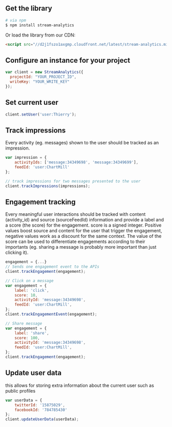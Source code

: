 Get the library
-------------------

```bash
# via npm
$ npm install stream-analytics
```

Or load the library from our CDN:

```html
<script src="//d2j1fszo1axgmp.cloudfront.net/latest/stream-analytics.min.js" type="text/javascript"></script>
```

Configure an instance for your project
--------------------------------------
```js
var client = new StreamAnalytics({
  projectId: "YOUR_PROJECT_ID",
  writeKey: "YOUR_WRITE_KEY"
});
```

Set current user
----------------
```js
client.setUser('user:Thierry');
```

Track impressions
-----------------
Every activity (eg. messages) shown to the user should be tracked as an impression.

```js
var impression = {
    activityIds: ['message:34349698', 'message:34349699'],
    feedId: 'user:ChartMill'
};

// track impressions for two messages presented to the user
client.trackImpressions(impressions);
```

Engagement tracking
-------------------

Every meaningful user interactions should be tracked with content (activity_id) and source (sourceFeedId) information and provide a label and a score (the score) for the engagement. score is a signed integer. Positive values boost source and content for the user that trigger the engagement, negative values work as a discount for the same context. The value of the score can be used to differentiate engagements according to their importants (eg. sharing a message is probably more important than just clicking it).

```js
engagement = {...}
// Sends one engagement event to the APIs
client.trackEngagement(engagement);

// Click on a message
var engagement = {
    label: 'click',
    score: 10,
    activityId: 'message:34349698',
    feedId: 'user:ChartMill',
};
client.trackEngagementEvent(engagement);

// Share message
var engagement = {
    label: 'share',
    score: 100,
    activityId: 'message:34349698',
    feedId: 'user:ChartMill',
};
client.trackEngagement(engagement);
```

Update user data
----------------
this allows for storing extra information about the current user such as public profiles

```js
var userData = {
    twitterId: '15875029',
    facebookId: '784785430'
};
client.updateUserData(userData);
```
